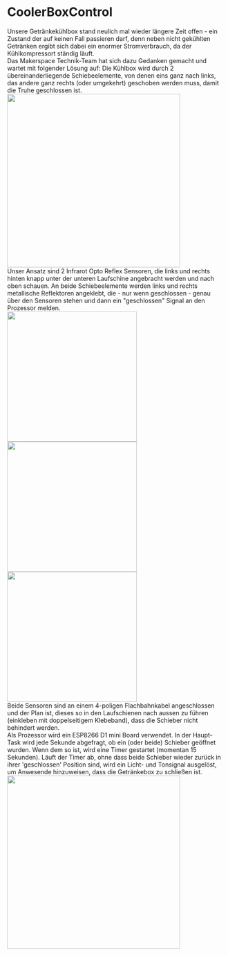 # CoolerBoxControl
Unsere Getränkekühlbox stand neulich mal wieder längere Zeit offen - ein Zustand der auf keinen Fall passieren darf, denn neben nicht gekühlten Getränken ergibt sich dabei ein enormer Stromverbrauch, da der Kühlkompressort ständig läuft.
<br>
Das Makerspace Technik-Team hat sich dazu Gedanken gemacht und wartet mit folgender Lösung auf:
Die Kühlbox wird durch 2 übereinanderliegende Schiebeelemente, von denen eins ganz nach links, das andere ganz rechts (oder umgekehrt) geschoben werden muss, damit die Truhe geschlossen ist.
<br>
<img src="https://github.com/user-attachments/assets/3b224a5f-eef6-48cb-ab57-e48e8039918d" width="400">
<br>
Unser Ansatz sind 2 Infrarot Opto Reflex Sensoren, die links und rechts hinten knapp unter der unteren Laufschine angebracht werden und nach oben schauen. An beide Schiebeelemente werden links und rechts metallische Reflektoren angeklebt, die - nur wenn geschlossen - genau über den Sensoren stehen und dann ein "geschlossen" Signal an den Prozessor melden.
<br>
<img src="https://github.com/user-attachments/assets/9c6b663d-930d-407b-ab10-18039a858a7a" width="300">
<img src="https://github.com/user-attachments/assets/f546fa4a-1c9c-4487-b759-9f8167c2bc52" width="300">
<img src="https://github.com/user-attachments/assets/7d660f90-6e68-4c0d-babe-1eb549d3b7fe" width="300">
<br>
Beide Sensoren sind an einem 4-poligen Flachbahnkabel angeschlossen und der Plan ist, dieses so in den Laufschienen nach aussen zu führen (einkleben mit doppelseitigem Klebeband), dass die Schieber nicht behindert werden.
<br> 
Als Prozessor wird ein ESP8266 D1 mini Board verwendet. In der Haupt-Task wird jede Sekunde abgefragt, ob ein (oder beide) Schieber geöffnet wurden. Wenn dem so ist, wird eine Timer gestartet (momentan 15 Sekunden).
Läuft der Timer ab, ohne dass beide Schieber wieder zurück in ihrer 'geschlossen' Position sind, wird ein Licht- und Tonsignal ausgelöst, um Anwesende hinzuweisen, dass die Getränkebox zu schließen ist.
<img src="https://github.com/user-attachments/assets/a8ea42ed-357d-41d9-a7d8-f03a35322d14" width="400">

